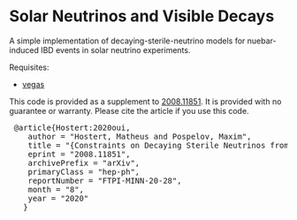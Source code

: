 # Solar Neutrinos and Visible Decays

 A simple implementation of decaying-sterile-neutrino models for nuebar-induced IBD events in solar neutrino experiments. 

 Requisites:

 * [vegas](https://github.com/gplepage/vegas/tree/v5.0)

 This code is provided as a supplement to [2008.11851](https://arxiv.org/abs/2008.11851). It is provided with no guarantee or warranty. Please cite the article if you use this code.

<pre>
 @article{Hostert:2020oui,
    author = "Hostert, Matheus and Pospelov, Maxim",
    title = "{Constraints on Decaying Sterile Neutrinos from Solar Antineutrinos}",
    eprint = "2008.11851",
    archivePrefix = "arXiv",
    primaryClass = "hep-ph",
    reportNumber = "FTPI-MINN-20-28",
    month = "8",
    year = "2020"
   }
</pre>
